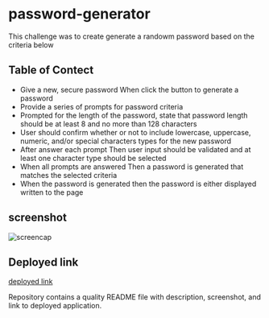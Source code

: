 # password-generator
This challenge was to create generate a randowm password based on the criteria below


## Table of Contect
* Give a new, secure password When click the button to generate a password
* Provide a series of prompts for password criteria
* Prompted for the length of the password, state that password length should be at least 8 and no more than 128 characters
* User should confirm whether or not to include lowercase, uppercase, numeric, and/or special characters types for the new password
* After answer each prompt Then user input should be validated and at least one character type should be selected
* When all prompts are answered Then a password is generated that matches the selected criteria
* When the password is generated then the password is either displayed written to the page

## screenshot
![screencap](https://user-images.githubusercontent.com/125234173/224615669-aeff39ce-31db-4486-930a-6831d22e5036.png)

## Deployed link
[deployed link](https://lim204.github.io/password-generator/)

Repository contains a quality README file with description, screenshot, and link to deployed application.